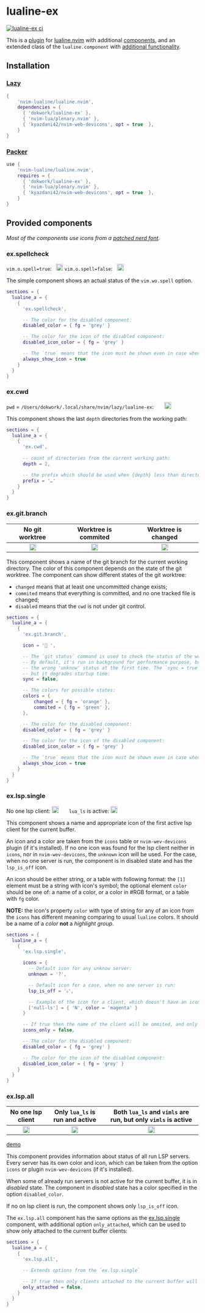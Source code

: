 # lualine-ex

[![lualine-ex ci](https://github.com/dokwork/lualine-ex/actions/workflows/ci.yml/badge.svg)](https://github.com/dokwork/lualine-ex/actions/workflows/ci.yml)

This is a [plugin](https://github.com/nvim-lualine/lualine.nvim/wiki/Plugins) 
for [lualine.nvim](https://github.com/nvim-lualine/lualine.nvim) 
with additional [components](#provided-components), and an extended class of the `lualine.component` with
[additional functionality](ExComponent.md).

## Installation

### [Lazy](https://github.com/folke/lazy.nvim)

```lua
{
    'nvim-lualine/lualine.nvim',
    dependencies = { 
      { 'dokwork/lualine-ex' },
      { 'nvim-lua/plenary.nvim' },
      { 'kyazdani42/nvim-web-devicons', opt = true  },
    }
}
```

### [Packer](https://github.com/wbthomason/packer.nvim)

```lua
use {
    'nvim-lualine/lualine.nvim',
    requires = { 
      { 'dokwork/lualine-ex' },
      { 'nvim-lua/plenary.nvim' },
      { 'kyazdani42/nvim-web-devicons', opt = true  },
    }
}
```

## Provided components

_Most of the components use icons from a [patched nerd font](https://www.nerdfonts.com/)._

### ex.spellcheck

`vim.o.spell=true`: &nbsp; <img src="https://github.com/dokwork/lualine-ex/assets/6939832/4064c0c6-42eb-41da-a471-0e4d8a7fc2a8" height=18>
`vim.o.spell=false`: &nbsp;  <img src="https://github.com/dokwork/lualine-ex/assets/6939832/0943ce1b-c5d9-4982-89f4-2ba26bf90e85" height=18>

The simple component shows an actual status of the `vim.wo.spell` option.

```lua
sections = {
  lualine_a = {
    {
      'ex.spellcheck',

      -- The color for the disabled component:
      disabled_color = { fg = 'grey' }

      -- The color for the icon of the disabled component:
      disabled_icon_color = { fg = 'grey' }

      -- The `true` means that the icon must be shown even in case when component is empty:
      always_show_icon = true
    }
  }
}
```

### ex.cwd

`pwd` = `/Users/dokwork/.local/share/nvim/lazy/lualine-ex`:&nbsp;&nbsp;&nbsp;&nbsp;&nbsp;&nbsp;
<img src="https://github.com/dokwork/lualine-ex/assets/6939832/3673df9d-b405-4a10-ad11-e9c46973120a" height=18 />


This component shows the last `depth` directories from the working path:

```lua
sections = {
  lualine_a = {
    {
      'ex.cwd',
      
      -- count of directories from the current working path:
      depth = 2,

      -- the prefix which should be used when {depth} less than directories at all:
      prefix = '…'
    }
  }
}
```

### ex.git.branch

| No git worktree | Worktree is commited | Worktree is changed |
| :---: | :---: | :---: |
| <img src="https://github.com/dokwork/lualine-ex/assets/6939832/23b34d15-c711-49dc-a94b-0a27aab0d436" height=18 />| <img src="https://github.com/dokwork/lualine-ex/assets/6939832/6e66a6f5-84ed-45a1-a03f-f5592c670ec1" height=18 />| <img src="https://github.com/dokwork/lualine-ex/assets/6939832/0d3a41b1-6538-4d34-b890-c3b978f35c6d" height=18 />|

This component shows a name of the git branch for the current working directory. The color of this
component depends on the state of the git worktree. The component can show different states of the
git worktree:

  - `changed` means that at least one uncommitted change exists;
  - `commited` means that everything is committed, and no one tracked file is changed;
  - `disabled` means that the `cwd` is not under git control. 

```lua
sections = {
  lualine_a = {
    {
      'ex.git.branch',

      icon = ' ',

      -- The `git status` command is used to check the status of the worktree.
      -- By default, it's run in background for performance purpose, but it could lead to
      -- the wrong 'unknow' status at the first time. The `sync = true` can prevent it, 
      -- but it degrades startup time: 
      sync = false, 

      -- The colors for possible states:
      colors = {
          changed = { fg = 'orange' },
          commited = { fg = 'green' },
      },

      -- The color for the disabled component:
      disabled_color = { fg = 'grey' }

      -- The color for the icon of the disabled component:
      disabled_icon_color = { fg = 'grey' }

      -- The `true` means that the icon must be shown even in case when component is empty:
      always_show_icon = true
    }
  }
}
```


### ex.lsp.single

No one lsp client:&nbsp;<img src="https://github.com/dokwork/lualine-ex/assets/6939832/c1390d0e-29bc-4fba-be1d-15fd0954494d" height=18 />&nbsp;&nbsp;&nbsp;&nbsp;&nbsp;&nbsp;
`lua_ls` is active:&nbsp;<img src="https://github.com/dokwork/lualine-ex/assets/6939832/4c893fb5-6ac7-4145-9a3d-933cc4f00154" height=18 />

This component shows a name and appropriate icon of the first active lsp client for the current
buffer. 

An icon and a color are taken from the `icons` table or `nvim-wev-devicons` plugin (if it's installed). 
If no one icon was found for the lsp client neither in `icons`, nor in `nvim-wev-devicons`, the `unknown` icon 
will be used. For the case, when no one server is run, the component is in disabled state and has
the `lsp_is_off` icon.

An icon should be either string, or a table with following format: the `[1]` element must be a string with
icon's symbol; the optional element `color` should be one of: a name of a color, or a color in #RGB format, 
or a table with `fg` color. 

**NOTE:** the icon's property `color` with type of string for any of an icon from the `icons` has
different meaning comparing to usual `lualine` colors. It should be a name of a *color* **not** a
*highlight group*.

```lua
sections = {
  lualine_a = {
    {
      'ex.lsp.single',

      icons = {
        -- Default icon for any unknow server:
        unknown = '?', 

        -- Default icon for a case, when no one server is run:
        lsp_is_off = 'ﮤ',

        -- Example of the icon for a client, which doesn't have an icon in `nvim-web-devicons`:
        ['null-ls'] = { 'N', color = 'magenta' }
      }

      -- If true then the name of the client will be ommited, and only an icon used:
      icons_only = false,

      -- The color for the disabled component:
      disabled_color = { fg = 'grey' }

      -- The color for the icon of the disabled component:
      disabled_icon_color = { fg = 'grey' }
    }
  }
}
```

### ex.lsp.all

| No one lsp client | Only `lua_ls` is run and active | Both `lua_ls` and `vimls` are run, but only `vimls` is active |
| :---: | :---: | :---: |
| <img src="https://github.com/dokwork/lualine-ex/assets/6939832/c1390d0e-29bc-4fba-be1d-15fd0954494d" height=18 />| <img src="https://github.com/dokwork/lualine-ex/assets/6939832/4c893fb5-6ac7-4145-9a3d-933cc4f00154" height=18 />| <img src="https://github.com/dokwork/lualine-ex/assets/6939832/02696971-bca1-4b7b-9d84-3898a693eeff" height=18 />|

[demo](https://asciinema.org/a/550273)

This component provides information about status of all run LSP servers. Every server has its own
color and icon, which can be taken from the option `icons` or plugin `nvim-wev-devicons` (if it's
installed). 

When some of already run servers is not active for the current buffer, it is in _disabled_ state.
The component in _disabled_ state has a color specified in the option `disabled_color`.

If no on lsp client is run, the component shows only `lsp_is_off` icon.

The `ex.lsp.all` component has the same options as the [ex.lsp.single](#exlspsingle) component, 
with additional option `only_attached`, which can be used to show only attached to the current buffer 
clients:

```lua
sections = {
  lualine_a = {
    {
      'ex.lsp.all',

      -- Extends options from the `ex.lsp.single`

      -- If true then only clients attached to the current buffer will be shown:
      only_attached = false,
    }
  }
}
```




